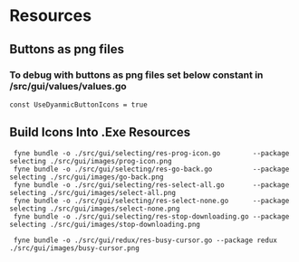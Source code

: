 
# Resources

## Buttons as png files


### To debug with buttons as png files set below constant in /src/gui/values/values.go
```
const UseDyanmicButtonIcons = true
```



## Build Icons Into .Exe Resources
```
 fyne bundle -o ./src/gui/selecting/res-prog-icon.go        --package selecting ./src/gui/images/prog-icon.png
 fyne bundle -o ./src/gui/selecting/res-go-back.go          --package selecting ./src/gui/images/go-back.png
 fyne bundle -o ./src/gui/selecting/res-select-all.go       --package selecting ./src/gui/images/select-all.png
 fyne bundle -o ./src/gui/selecting/res-select-none.go      --package selecting ./src/gui/images/select-none.png
 fyne bundle -o ./src/gui/selecting/res-stop-downloading.go --package selecting ./src/gui/images/stop-downloading.png

 fyne bundle -o ./src/gui/redux/res-busy-cursor.go --package redux ./src/gui/images/busy-cursor.png


```


